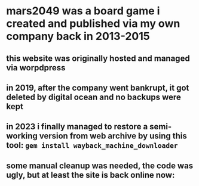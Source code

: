 # mars2049 was a board game i created and published via my own company back in 2013-2015

## this website was originally hosted and managed via worpdpress

## in 2019, after the company went bankrupt, it got deleted by digital ocean and no backups were kept

## in 2023 i finally managed to restore a semi-working version from web archive by using this tool: `gem install wayback_machine_downloader`

## some manual cleanup was needed, the code was ugly, but at least the site is back online now:
